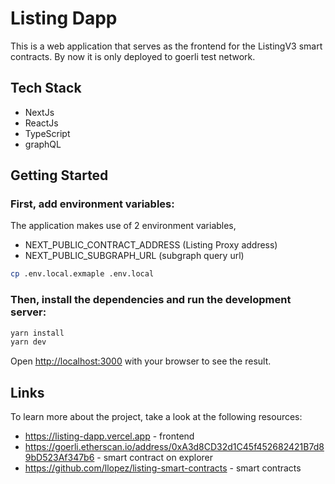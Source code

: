 # Listing Dapp

This is a web application that serves as the frontend for the ListingV3 smart contracts. By now it is only deployed to goerli test network.

## Tech Stack

* NextJs
* ReactJs
* TypeScript
* graphQL

## Getting Started

### First, add environment variables:

The application makes use of 2 environment variables, 
* NEXT_PUBLIC_CONTRACT_ADDRESS (Listing Proxy address)
* NEXT_PUBLIC_SUBGRAPH_URL (subgraph query url)

```bash
cp .env.local.exmaple .env.local
```

### Then, install the dependencies and run the development server:

```bash
yarn install
yarn dev
```

Open [http://localhost:3000](http://localhost:3000) with your browser to see the result.

## Links

To learn more about the project, take a look at the following resources:

- https://listing-dapp.vercel.app - frontend
- https://goerli.etherscan.io/address/0xA3d8CD32d1C45f452682421B7d89bD523Af347b6 - smart contract on explorer
- https://github.com/llopez/listing-smart-contracts - smart contracts

